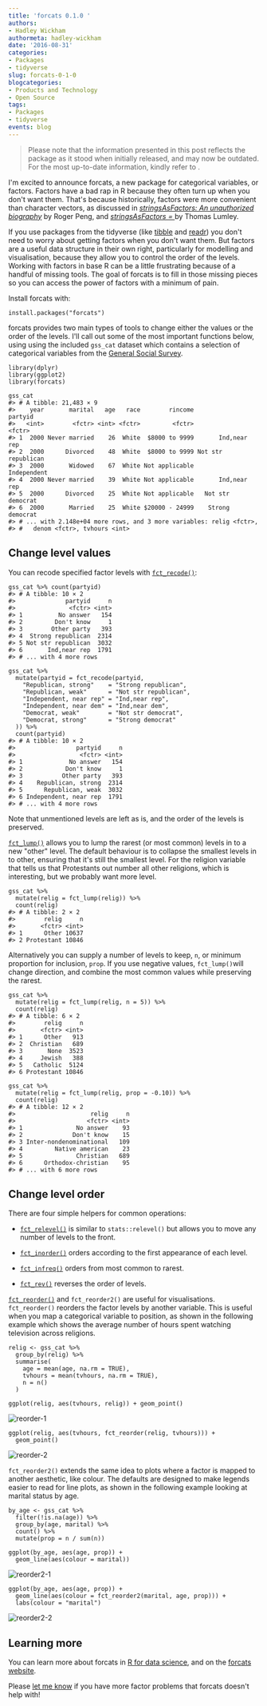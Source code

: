 ```yaml
---
title: 'forcats 0.1.0 '
authors: 
- Hadley Wickham
authormeta: hadley-wickham
date: '2016-08-31'
categories:
- Packages
- tidyverse
slug: forcats-0-1-0
blogcategories:
- Products and Technology
- Open Source
tags:
- Packages
- tidyverse
events: blog
---
```


<blockquote>
<p class="body-md-regular body-sm-regular">
Please note that the information presented in this post reflects the package as it stood when initially released, and may now be outdated. For the most up-to-date information, kindly refer to <https://forcats.tidyverse.org/>.
</p>
</blockquote>

I'm excited to announce forcats, a new package for categorical variables, or factors. Factors have a bad rap in R because they often turn up when you don't want them. That's because historically, factors were more convenient than character vectors, as discussed in [_stringsAsFactors: An unauthorized biography_](http://simplystatistics.org/2015/07/24/stringsasfactors-an-unauthorized-biography/) by Roger Peng, and [_stringsAsFactors = <sigh>_](http://notstatschat.tumblr.com/post/124987394001/stringsasfactors-sigh) by Thomas Lumley.

If you use packages from the tidyverse (like [tibble](http://r4ds.had.co.nz/tibbles.html) and [readr](http://r4ds.had.co.nz/data-import.html)) you don't need to worry about getting factors when you don't want them. But factors are a useful data structure in their own right, particularly for modelling and visualisation, because they allow you to control the order of the levels. Working with factors in base R can be a little frustrating because of a handful of missing tools. The goal of forcats is to fill in those missing pieces so you can access the power of factors with a minimum of pain.

Install forcats with:

```{{r}}
install.packages("forcats")
```

forcats provides two main types of tools to change either the values or the order of the levels. I'll call out some of the most important functions below, using using the included `gss_cat` dataset which contains a selection of categorical variables from the [General Social Survey](http://gss.norc.org/).

```{{r}}
library(dplyr)
library(ggplot2)
library(forcats)

gss_cat
#> # A tibble: 21,483 × 9
#>    year       marital   age   race        rincome            partyid
#>   <int>        <fctr> <int> <fctr>         <fctr>             <fctr>
#> 1  2000 Never married    26  White  $8000 to 9999       Ind,near rep
#> 2  2000      Divorced    48  White  $8000 to 9999 Not str republican
#> 3  2000       Widowed    67  White Not applicable        Independent
#> 4  2000 Never married    39  White Not applicable       Ind,near rep
#> 5  2000      Divorced    25  White Not applicable   Not str democrat
#> 6  2000       Married    25  White $20000 - 24999    Strong democrat
#> # ... with 2.148e+04 more rows, and 3 more variables: relig <fctr>,
#> #   denom <fctr>, tvhours <int>
```

## Change level values

You can recode specified factor levels with [`fct_recode()`](https://hadley.github.io/forcats/fct_recode.html):

```{{r}}
gss_cat %>% count(partyid)
#> # A tibble: 10 × 2
#>              partyid     n
#>               <fctr> <int>
#> 1          No answer   154
#> 2         Don't know     1
#> 3        Other party   393
#> 4  Strong republican  2314
#> 5 Not str republican  3032
#> 6       Ind,near rep  1791
#> # ... with 4 more rows

gss_cat %>%
  mutate(partyid = fct_recode(partyid,
    "Republican, strong"    = "Strong republican",
    "Republican, weak"      = "Not str republican",
    "Independent, near rep" = "Ind,near rep",
    "Independent, near dem" = "Ind,near dem",
    "Democrat, weak"        = "Not str democrat",
    "Democrat, strong"      = "Strong democrat"
  )) %>%
  count(partyid)
#> # A tibble: 10 × 2
#>                 partyid     n
#>                  <fctr> <int>
#> 1             No answer   154
#> 2            Don't know     1
#> 3           Other party   393
#> 4    Republican, strong  2314
#> 5      Republican, weak  3032
#> 6 Independent, near rep  1791
#> # ... with 4 more rows
```

Note that unmentioned levels are left as is, and the order of the levels is preserved.

[`fct_lump()`](https://hadley.github.io/forcats/fct_relump.html) allows you to lump the rarest (or most common) levels in to a new "other" level. The default behaviour is to collapse the smallest levels in to other, ensuring that it's still the smallest level. For the religion variable that tells us that Protestants out number all other religions, which is interesting, but we probably want more level.

```{{r}}
gss_cat %>%
  mutate(relig = fct_lump(relig)) %>%
  count(relig)
#> # A tibble: 2 × 2
#>        relig     n
#>       <fctr> <int>
#> 1      Other 10637
#> 2 Protestant 10846
```

Alternatively you can supply a number of levels to keep, `n`, or minimum proportion for inclusion, `prop`. If you use negative values, `fct_lump()`will change direction, and combine the most common values while preserving the rarest.

```{{r}}
gss_cat %>%
  mutate(relig = fct_lump(relig, n = 5)) %>%
  count(relig)
#> # A tibble: 6 × 2
#>        relig     n
#>       <fctr> <int>
#> 1      Other   913
#> 2  Christian   689
#> 3       None  3523
#> 4     Jewish   388
#> 5   Catholic  5124
#> 6 Protestant 10846

gss_cat %>%
  mutate(relig = fct_lump(relig, prop = -0.10)) %>%
  count(relig)
#> # A tibble: 12 × 2
#>                     relig     n
#>                    <fctr> <int>
#> 1               No answer    93
#> 2              Don't know    15
#> 3 Inter-nondenominational   109
#> 4         Native american    23
#> 5               Christian   689
#> 6      Orthodox-christian    95
#> # ... with 6 more rows
```

## Change level order

There are four simple helpers for common operations:

  * [`fct_relevel()`](https://hadley.github.io/forcats/fct_relevel.html) is similar to `stats::relevel()` but allows you to move any number of levels to the front.

  * [`fct_inorder()`](https://hadley.github.io/forcats/fct_inorder.html) orders according to the first appearance of each level.

  * [`fct_infreq()`](https://hadley.github.io/forcats/fct_infreq.html) orders from most common to rarest.

  * [`fct_rev()`](https://hadley.github.io/forcats/fct_rev.html) reverses the order of levels.

[`fct_reorder()`](https://hadley.github.io/forcats/fct_reorder.html) and `fct_reorder2()` are useful for visualisations. `fct_reorder()` reorders the factor levels by another variable. This is useful when you map a categorical variable to position, as shown in the following example which shows the average number of hours spent watching television across religions.

```{{r}}
relig <- gss_cat %>%
  group_by(relig) %>%
  summarise(
    age = mean(age, na.rm = TRUE),
    tvhours = mean(tvhours, na.rm = TRUE),
    n = n()
  )

ggplot(relig, aes(tvhours, relig)) + geom_point()
```

![reorder-1](https://rstudioblog.files.wordpress.com/2016/08/reorder-1.png)

```{{r}}
ggplot(relig, aes(tvhours, fct_reorder(relig, tvhours))) +
  geom_point()
```

![reorder-2](https://rstudioblog.files.wordpress.com/2016/08/reorder-2.png)

`fct_reorder2()` extends the same idea to plots where a factor is mapped to another aesthetic, like colour. The defaults are designed to make legends easier to read for line plots, as shown in the following example looking at marital status by age.

```{{r}}
by_age <- gss_cat %>%
  filter(!is.na(age)) %>%
  group_by(age, marital) %>%
  count() %>%
  mutate(prop = n / sum(n))

ggplot(by_age, aes(age, prop)) +
  geom_line(aes(colour = marital))
```

![reorder2-1](https://rstudioblog.files.wordpress.com/2016/08/reorder2-1.png)

```{{r}}
ggplot(by_age, aes(age, prop)) +
  geom_line(aes(colour = fct_reorder2(marital, age, prop))) +
  labs(colour = "marital")
```

![reorder2-2](https://rstudioblog.files.wordpress.com/2016/08/reorder2-2.png)

## Learning more

You can learn more about forcats in [R for data science](http://r4ds.had.co.nz/factors.html), and on the [forcats website](https://hadley.github.io/forcats/).

Please [let me know](https://github.com/hadley/forcats/issues) if you have more factor problems that forcats doesn't help with!


